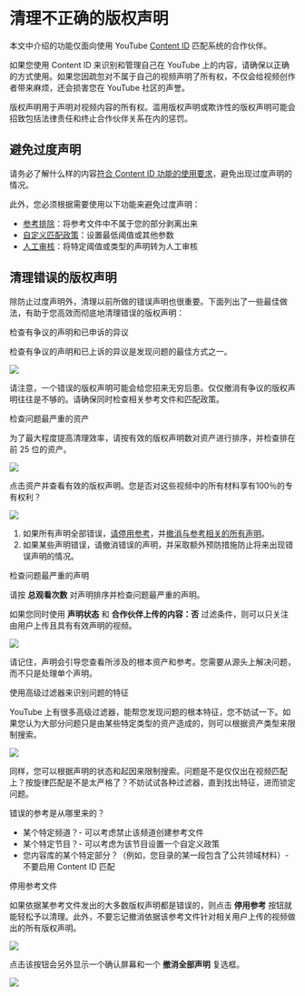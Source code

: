 # 清理不正确的版权声明

本文中介绍的功能仅面向使用 YouTube [Content ID](http://www.youtube.com/t/contentid) 匹配系统的合作伙伴。

如果您使用 Content ID 来识别和管理自己在 YouTube 上的内容，请确保以正确的方式使用。如果您因疏忽对不属于自己的视频声明了所有权，不仅会给视频创作者带来麻烦，还会损害您在 YouTube 社区的声誉。

版权声明用于声明对视频内容的所有权。滥用版权声明或欺诈性的版权声明可能会招致包括法律责任和终止合作伙伴关系在内的惩罚。

## 避免过度声明

请务必了解什么样的内容[符合 Content ID 功能的使用要求](https://support.google.com/youtube/answer/2605065)，避免出现过度声明的情况。

此外，您必须根据需要使用以下功能来避免过度声明：

* [参考排除](https://support.google.com/youtube/answer/4389910)：将参考文件中不属于您的部分剥离出来
* [自定义匹配政策](https://support.google.com/youtube/answer/106964)：设置最低阈值或其他参数
* [人工审核](https://support.google.com/youtube/answer/106966)：将特定阈值或类型的声明转为人工审核

## 清理错误的版权声明

除防止过度声明外，清理以前所做的错误声明也很重要。下面列出了一些最佳做法，有助于您高效而彻底地清理错误的版权声明：

检查有争议的声明和已申诉的异议

检查有争议的声明和已上诉的异议是发现问题的最佳方式之一。

![](https://lh3.ggpht.com/zVwgoneZsUQCuODd7pPJ84ntghbezCWCQBrT_yuLRw8E4BMXa5jCtCyJtj1MSl_BQg-ZrAvQ=w166)

请注意，一个错误的版权声明可能会给您招来无穷后患。仅仅撤消有争议的版权声明往往是不够的。请确保同时检查相关参考文件和匹配政策。

检查问题最严重的资产

为了最大程度提高清理效率，请按有效的版权声明数对资产进行排序，并检查排在前 25 位的资产。

![](https://lh5.ggpht.com/6evhuk-TAp3HyAFWlyS5lxXDmGMQmjIFJW8b1DlIP7qf7ocJQAEX0dt6VDZ8QwVi-PdC4Bt4=w895)

点击资产并查看有效的版权声明。您是否对这些视频中的所有材料享有100％的专有权利？

![](https://lh6.ggpht.com/leh2kbmPSMtKlC7BVn9my6XPHmxJh83LQv2eqy6bIkt3RZehL8b2xKMc5ivgLCIRYfq6nmYKIA=w895)

1. 如果所有声明全部错误，[请停用参考](https://support.google.com/youtube/answer/107012)，并[撤消与参考相关的所有声明](https://support.google.com/youtube/answer/106992)。
2. 如果某些声明错误，请撤消错误的声明，并采取额外预防措施防止将来出现错误声明的情况。

检查问题最严重的声明

请按 **总观看次数** 对声明排序并检查问题最严重的声明。

如果您同时使用 **声明状态** 和 **合作伙伴上传的内容：否** 过滤条件，则可以只关注由用户上传且具有有效声明的视频。

![](https://lh3.ggpht.com/0DGOjcPWtSvE4PQLyCOvzm2S3CjHQ3yHgJS4q3qCUryZfO1MrNGd_-NnZ99-FuM8iYaGGYjSyw=w895)

请记住，声明会引导您查看所涉及的根本资产和参考。您需要从源头上解决问题，而不只是处理单个声明。

使用高级过滤器来识别问题的特征

YouTube 上有很多高级过滤器，能帮您发现问题的根本特征，您不妨试一下。如果您认为大部分问题只是由某些特定类型的资产造成的，则可以根据资产类型来限制搜索。

![](https://lh6.ggpht.com/-KL4dYjKrApgiiKTY7Pgbd4bZUfRCjBE8Pe0uKbHAnSlpZod48Ty2WOeL6FpRtzGm59e-Y4=w895)

同样，您可以根据声明的状态和起因来限制搜索。问题是不是仅仅出在视频匹配上？按旋律匹配是不是太严格了？不妨试试各种过滤器，直到找出特征，进而锁定问题。

错误的参考是从哪里来的？

* 某个特定频道？- 可以考虑禁止该频道创建参考文件
* 某个特定节目？- 可以考虑为该节目设置一个自定义政策
* 您内容库的某个特定部分？（例如，您目录的某一段包含了公共领域材料）- 不要启用 Content ID 匹配

停用参考文件

如果依据某参考文件发出的大多数版权声明都是错误的，则点击 **停用参考** 按钮就能轻松予以清理。此外，不要忘记撤消依据该参考文件针对相关用户上传的视频做出的所有版权声明。

![](https://lh4.ggpht.com/QWjF3zk8Y168CmZ40oevuShhv2kAwvQL0VYKtn9XH0rFTt2DqzejU9i07JpwVkxgAfDbrtmZ=w891)

点击该按钮会另外显示一个确认屏幕和一个 **撤消全部声明** 复选框。

![](https://lh5.ggpht.com/WWUPUXA3Q1tyWoG-Mmzz3jsrddFSGMz76t9i09NCiJtxyVd9HvtUFnLpsSrwO__GalQhXrvy=w826)